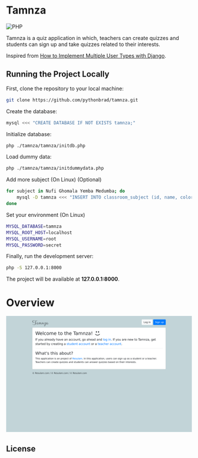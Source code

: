 # Tamnza

![PHP](https://img.shields.io/badge/php-%23777BB4.svg?style=for-the-badge&logo=php&logoColor=white)

Tamnza is a quiz application in which, teachers can create quizzes and students can sign up and take quizzes related to their interests.

Inspired from [How to Implement Multiple User Types with Django](https://simpleisbetterthancomplex.com/tutorial/2018/01/18/how-to-implement-multiple-user-types-with-django.html).

## Running the Project Locally

First, clone the repository to your local machine:

```bash
git clone https://github.com/pythonbrad/tamnza.git
```

Create the database:

```bash
mysql <<< "CREATE DATABASE IF NOT EXISTS tamnza;"
```

Initialize database:

```bash
php ./tamnza/tamnza/initdb.php
```

Load dummy data:

```bash
php ./tamnza/tamnza/initdummydata.php
```

Add more subject (On Linux) (Optional)

```bash
for subject in Nufi Ghomala Yemba Medumba; do
    mysql -D tamnza <<< "INSERT INTO classroom_subject (id, name, color) VALUES (null, \"$subject\", \"green\")";
done
```

Set your environment (On Linux)

```bash
MYSQL_DATABASE=tamnza
MYSQL_ROOT_HOST=localhost
MYSQL_USERNAME=root
MYSQL_PASSWORD=secret
```

Finally, run the development server:

```bash
php -S 127.0.0.1:8000
```

The project will be available at **127.0.0.1:8000**.

# Overview
![Overview](https://github.com/pythonbrad/tamnza/blob/dev/overview.png)

## License

